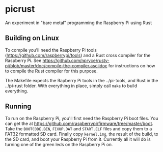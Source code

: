 # picrust
An experiment in "bare metal" programming the Raspberry Pi using Rust

## Building on Linux
To compile you'll need the Raspberry Pi tools (https://github.com/raspberrypi/tools) and a Rust cross compiler for the Raspberry Pi. 
See https://github.com/npryce/rusty-pi/blob/master/doc/compile-the-compiler.asciidoc for instructions on how to compile the Rust compiler for this purpose.

The Makefile expects the Rapberry Pi tools in the ../pi-tools, and Rust in the ../pi-rust folder. With everything in place, simply call `make` to build everything.

## Running
To run on the Raspberry Pi, you'll first need the Raspberry Pi boot files. You can get the at https://github.com/raspberrypi/firmware/tree/master/boot. Take the `BOOTCODE.BIN`, `FIXUP.DAT` and `START.ELF` files and copy them to a FAT32 formatted SD card. Finally copy `kernel.img`, the result of the build, to the SD card, and boot your Raspberry Pi from it. Currently all it will do is turning one of the green leds on the Raspberry Pi on.
